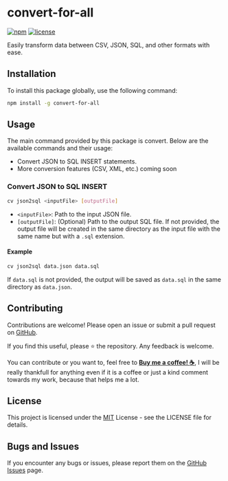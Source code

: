 # convert-for-all

[![npm](https://img.shields.io/npm/v/convert-for-all.svg?style=flat-square)](https://www.npmjs.com/package/convert-for-all)
[![license](https://img.shields.io/github/license/thesuhu/convert-for-all?style=flat-square)](https://github.com/thesuhu/convert-for-all/blob/master/LICENSE)

Easily transform data between CSV, JSON, SQL, and other formats with ease.

## Installation

To install this package globally, use the following command:

```sh
npm install -g convert-for-all
```

## Usage
The main command provided by this package is convert. Below are the available commands and their usage:

- Convert JSON to SQL INSERT statements.
- More conversion features (CSV, XML, etc.) coming soon

### Convert JSON to SQL INSERT

```sh
cv json2sql <inputFile> [outputFile]
```

- `<inputFile>`: Path to the input JSON file.
- `[outputFile]`: (Optional) Path to the output SQL file. If not provided, the output file will be created in the same directory as the input file with the same name but with a `.sql` extension.

#### Example

```sh
cv json2sql data.json data.sql
```

If `data.sql` is not provided, the output will be saved as `data.sql` in the same directory as `data.json`.

## Contributing

Contributions are welcome! Please open an issue or submit a pull request on [GitHub](https://github.com/thesuhu/convert-for-all).

If you find this useful, please ⭐ the repository. Any feedback is welcome.

You can contribute or you want to, feel free to [**Buy me a coffee! :coffee:**](https://saweria.co/thesuhu), I will be really thankfull for anything even if it is a coffee or just a kind comment towards my work, because that helps me a lot.

## License

This project is licensed under the [MIT](https://github.com/thesuhu/convert-for-all/blob/master/LICENSE) License - see the LICENSE file for details.

## Bugs and Issues

If you encounter any bugs or issues, please report them on the [GitHub Issues](https://github.com/thesuhu/convert-for-all/issues) page.